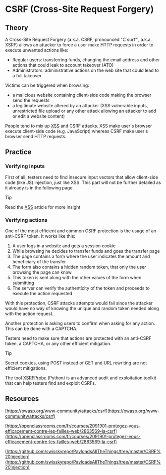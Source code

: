 # CSRF (Cross-Site Request Forgery)

## Theory

A Cross-Site Request Forgery (a.k.a. CSRF, pronounced "C surf"', a.k.a. XSRF) allows an attacker to force a user make HTTP requests in order to execute unwanted actions like:

* Regular users: transferring funds, changing the email address and other actions that could leak to account takeover (ATO)
* Administrators: administrative actions on the web site that could lead to a full takeover

Victims can be triggered when browsing:

* a malicious website containing client-side code making the browser send the requests
* a legitimate website altered by an attacker (XSS vulnerable inputs, unrestricted file upload or any other attack allowing an attacker to add or edit a website content)

People tend to mix up [XSS](xss.md) and CSRF attacks. XSS make user's browser execute client-side code (e.g. JavaScript) whereas CSRF make user's browser send HTTP requests.

## Practice

### Verifying inputs

First of all, testers need to find insecure input vectors that allow client-side code (like JS) injection, just like XSS. This part will not be further detailed as it already is in the following page.


> [!TIP]
> Read the [XSS](xss.md) article for more insight


### Verifying actions

One of the most efficient and common CSRF protection is the usage of an anti-CSRF token. It works like this:

1. A user logs in a website and gets a session cookie
2. While browsing he decides to transfer funds and goes the transfer page
3. The page contains a form where the user indicates the amount and beneficiary of the transfer
4. The form also contains a hidden random token, that only the user browsing the page can know
5. This token is sent along with the other values of the form when submitting
6. The server can verify the authenticity of the token and proceeds to execute the action requested

With this protection, CSRF attacks attempts would fail since the attacker would have no way of knowing the unique and random token needed along with the action request.

Another protection is asking users to confirm when asking for any action. This can be done with a CAPTCHA.

Testers need to make sure that actions are protected with an anti-CSRF token, a CAPTCHA, or any other efficient mitigation.

> [!TIP]
> Secret cookies, using POST instead of GET and URL rewriting are not efficient mitigations.

The tool [XSRFProbe](https://github.com/0xInfection/XSRFProbe) (Python) is an advanced audit and exploitation toolkit that can help testers find and exploit CSRFs.

## Resources

[https://owasp.org/www-community/attacks/csrf](https://owasp.org/www-community/attacks/csrf)

[https://openclassrooms.com/fr/courses/2091901-protegez-vous-efficacement-contre-les-failles-web/2863569-la-csrf](https://openclassrooms.com/fr/courses/2091901-protegez-vous-efficacement-contre-les-failles-web/2863569-la-csrf)

[https://github.com/swisskyrepo/PayloadsAllTheThings/tree/master/CSRF%20Injection](https://github.com/swisskyrepo/PayloadsAllTheThings/tree/master/CSRF%20Injection)
